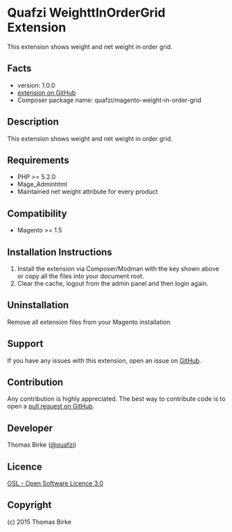 Quafzi WeighttInOrderGrid Extension
=====================
This extension shows weight and net weight in order grid.

Facts
-----
- version: 1.0.0
- [extension on GitHub](https://github.com/quafzi/magento-weight-in-order-grid)
- Composer package name: quafzi/magento-weight-in-order-grid

Description
-----------
This extension shows weight and net weight in order grid.

Requirements
------------
- PHP >= 5.2.0
- Mage_Adminhtml
- Maintained net weight attribute for every product

Compatibility
-------------
- Magento >= 1.5

Installation Instructions
-------------------------
1. Install the extension via Composer/Modman with the key shown above or copy all the files into your document root.
2. Clear the cache, logout from the admin panel and then login again.

Uninstallation
--------------
Remove all extension files from your Magento installation

Support
-------
If you have any issues with this extension, open an issue on
[GitHub](https://github.com/quafzi/magento-weight-in-order-grid/issues).

Contribution
------------
Any contribution is highly appreciated. The best way to contribute code is to open a [pull request on GitHub](https://help.github.com/articles/using-pull-requests).

Developer
---------

Thomas Birke ([@quafzi](https://twitter.com/quafzi))

Licence
-------
[OSL - Open Software Licence 3.0](http://opensource.org/licenses/osl-3.0.php)

Copyright
---------
(c) 2015 Thomas Birke
